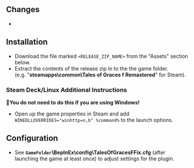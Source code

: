 ## Changes  
-   
  
## Installation  
- Download the file marked `<RELEASE_ZIP_NAME>` from the "Assets" section below.  
- Extract the contents of the release zip in to the the game folder. <br />
(e.g. "**steamapps\common\Tales of Graces f Remastered**" for Steam).

### Steam Deck/Linux Additional Instructions
🚩**You do not need to do this if you are using Windows!**
- Open up the game properties in Steam and add `WINEDLLOVERRIDES="winhttp=n,b" %command%` to the launch options.

## Configuration
- See **`GameFolder`\BepInEx\config\TalesOfGracesFFix.cfg** (after launching the game at least once) to adjust settings for the plugin.
